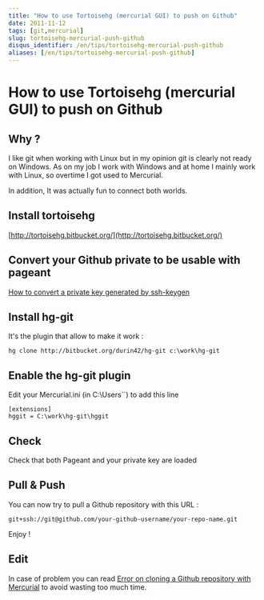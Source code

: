 ```yaml
---
title: "How to use Tortoisehg (mercurial GUI) to push on Github"
date: 2011-11-12
tags: [git,mercurial]
slug: tortoisehg-mercurial-push-github
disqus_identifier: /en/tips/tortoisehg-mercurial-push-github
aliases: [/en/tips/tortoisehg-mercurial-push-github]
---
```

# How to use Tortoisehg (mercurial GUI) to push on Github

## Why ?
I like git when working with Linux but in my opinion git is clearly not ready on Windows. As on my job I work with Windows and at home I mainly work with Linux, so overtime I got used to Mercurial.

In addition, It was actually fun to connect both worlds.

## Install tortoisehg

[http://tortoisehg.bitbucket.org/](http://tortoisehg.bitbucket.org/)

## Convert your Github private to be usable with pageant

[How to convert a private key generated by ssh-keygen](/blog/convert-private-key-openssl)

## Install hg-git

It's the plugin that allow to make it work :

```
hg clone http://bitbucket.org/durin42/hg-git c:\work\hg-git
```

## Enable the hg-git plugin

Edit your Mercurial.ini (in C:\Users\`<YourName>`) to add this line

```
[extensions]
hggit = C:\work\hg-git\hggit
```

## Check

Check that both Pageant and your private key are loaded

## Pull & Push

You can now try to pull a Github repository with this URL :

```
git+ssh://git@github.com/your-github-username/your-repo-name.git
```

Enjoy !

## Edit

In case of problem you can read [Error on cloning a Github repository with Mercurial](/blog/mercurial-github-error) to avoid wasting too much time.
